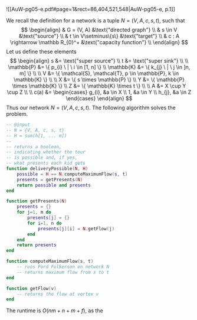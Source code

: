 
![[AuW-pg05-e.pdf#page=1&rect=86,404,521,548|AuW-pg05-e, p.1]]


We recall the definition for a network is a tuple $N = (V, A, c, s, t)$, such that
$$
\begin{align}
& G = (V, A) &\text{"directed graph"} \\
& s \in V &\text{"source"} \\
& t \in V\setminus\{s\} &\text{"target"} \\
& c : A \rightarrow \mathbb R_{0}^+ &\text{"capacity function"} \\
\end{align}
$$
Let us define these elements
$$
\begin{align}
s &= \text{"super source"} \\
t &= \text{"super sink"} \\
 \\
\mathbb{P} &= \{ p_{i} \ | \ i \in [1, n] \} \\
\mathbb{K} &= \{ k_{j} \ | \ j \in ]n, m] \} \\
\\
V &= \{ \mathcal{S}, \mathcal{T}, p \in \mathbb{P}, k \in \mathbb{K} \} \\
\\
X &= \{ s \times \mathbb{P} \} \\
Y &= \{ \mathbb{P} \times \mathbb{K} \} \\
Z &= \{ \mathbb{K} \times t \} \\
 \\
A &= X \cup Y \cup Z \\
 \\
c(a) &= \begin{cases}
g_{i}, &a \in X \\
1, &a \in Y \\
h_{j}, &a \in Z
\end{cases}
\end{align}
$$
Thus our network $N=(V, A, c, s, t)$. The following algorithm solves the problem.

```lua
-- @input
-- N = {V, A, c, s, t}
-- H = sum(h[1, ... m])
--
-- returns a boolean,
-- indicating whether the tour
-- is possible and, if yes,
-- what presents each kid gets
function deliveryPossible(N, H)
	possible = H == N.computeMaximumFlow(s, t)
	presents = getPresents(N)
	return possible and presents
end

function getPresents(N)
	presents = {}
	for j=1, m do
		presents[j] = {}
		for i=1, n do
			presents[j][i] = N.getFlow(j)
		end
	end
	return presents
end

function computeMaximumFlow(s, t)
	-- runs Ford Fulkerson on network N
	-- returns maximum flow from s to t
end

function getFlow(v)
	-- returns the flow at vertex v
end
```

The runtime is $O(nm+n+m+f)$, as the 